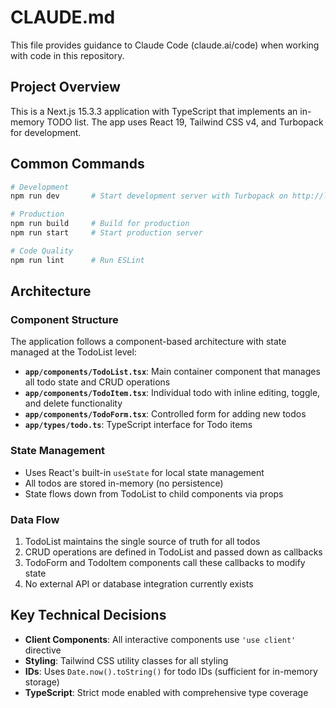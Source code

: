 # CLAUDE.md

This file provides guidance to Claude Code (claude.ai/code) when working with code in this repository.

## Project Overview

This is a Next.js 15.3.3 application with TypeScript that implements an in-memory TODO list. The app uses React 19, Tailwind CSS v4, and Turbopack for development.

## Common Commands

```bash
# Development
npm run dev       # Start development server with Turbopack on http://localhost:3000

# Production
npm run build     # Build for production
npm run start     # Start production server

# Code Quality
npm run lint      # Run ESLint
```

## Architecture

### Component Structure
The application follows a component-based architecture with state managed at the TodoList level:

- **`app/components/TodoList.tsx`**: Main container component that manages all todo state and CRUD operations
- **`app/components/TodoItem.tsx`**: Individual todo with inline editing, toggle, and delete functionality  
- **`app/components/TodoForm.tsx`**: Controlled form for adding new todos
- **`app/types/todo.ts`**: TypeScript interface for Todo items

### State Management
- Uses React's built-in `useState` for local state management
- All todos are stored in-memory (no persistence)
- State flows down from TodoList to child components via props

### Data Flow
1. TodoList maintains the single source of truth for all todos
2. CRUD operations are defined in TodoList and passed down as callbacks
3. TodoForm and TodoItem components call these callbacks to modify state
4. No external API or database integration currently exists

## Key Technical Decisions

- **Client Components**: All interactive components use `'use client'` directive
- **Styling**: Tailwind CSS utility classes for all styling
- **IDs**: Uses `Date.now().toString()` for todo IDs (sufficient for in-memory storage)
- **TypeScript**: Strict mode enabled with comprehensive type coverage